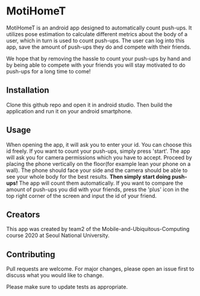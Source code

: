 # MotiHomeT

MotiHomeT is an android app designed to automatically count push-ups. It utilizes pose estimation to calculate different metrics about the body of a user, which in turn is used to count push-ups. The user can log into this app, save the amount of push-ups they do and compete with their friends.

We hope that by removing the hassle to count your push-ups by hand and by being able to compete with your friends you will stay motivated to do push-ups for a long time to come!

## Installation

Clone this github repo and open it in android studio. Then build the application and run it on your android smartphone.

## Usage

When opening the app, it will ask you to enter your id. You can choose this id freely. If you want to count your push-ups, simply press 'start'. The app will ask you for camera permissions which you have to accept. Proceed by placing the phone vertically on the floor(for example lean your phone on a wall). The phone should face your side and the camera should be able to see your whole body for the best results. 
**Then simply start doing push-ups!**
The app will count them automatically. If you want to compare the amount of push-ups you did with your friends, press the 'plus' icon in the top right corner of the screen and input the id of your friend.

## Creators
This app was created by team2 of the Mobile-and-Ubiquitous-Computing course 2020 at Seoul National University.
 
## Contributing
Pull requests are welcome. For major changes, please open an issue first to discuss what you would like to change.

Please make sure to update tests as appropriate.
